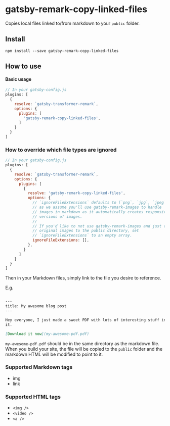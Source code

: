 # gatsby-remark-copy-linked-files

Copies local files linked to/from markdown to your `public` folder.

## Install

`npm install --save gatsby-remark-copy-linked-files`

## How to use

#### Basic usage

```javascript
// In your gatsby-config.js
plugins: [
  {
    resolve: `gatsby-transformer-remark`,
    options: {
      plugins: [
        'gatsby-remark-copy-linked-files',
      ]
    }
  }
]
```

### How to override which file types are ignored

```javascript
// In your gatsby-config.js
plugins: [
  {
    resolve: `gatsby-transformer-remark`,
    options: {
      plugins: [
        { 
          resolve: 'gatsby-remark-copy-linked-files',
          options: {
            // `ignoreFileExtensions` defaults to [`png`, `jpg`, `jpeg`, `bmp`, `tiff`]
            // as we assume you'll use gatsby-remark-images to handle
            // images in markdown as it automatically creates responsive
            // versions of images.
            //
            // If you'd like to not use gatsby-remark-images and just copy your
            // original images to the public directory, set
            // `ignoreFileExtensions` to an empty array.
            ignoreFileExtensions: [],
          },
        }
      ]
    }
  }
]
```

Then in your Markdown files, simply link to the file you desire to
reference.

E.g.

```markdown

---
title: My awesome blog post
---

Hey everyone, I just made a sweet PDF with lots of interesting stuff in
it.

[Download it now](my-awesome-pdf.pdf)
```

`my-awesome-pdf.pdf` should be in the same directory as the markdown
file. When you build your site, the file will be copied to the `public`
folder and the markdown HTML will be modified to point to it.

### Supported Markdown tags

- img
- link

### Supported HTML tags

- `<img />`
- `<video />`
- `<a />`
